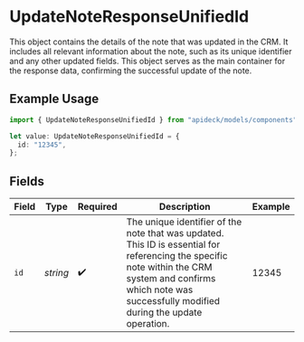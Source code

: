 # UpdateNoteResponseUnifiedId

This object contains the details of the note that was updated in the CRM. It includes all relevant information about the note, such as its unique identifier and any other updated fields. This object serves as the main container for the response data, confirming the successful update of the note.

## Example Usage

```typescript
import { UpdateNoteResponseUnifiedId } from "apideck/models/components";

let value: UpdateNoteResponseUnifiedId = {
  id: "12345",
};
```

## Fields

| Field                                                                                                                                                                                                           | Type                                                                                                                                                                                                            | Required                                                                                                                                                                                                        | Description                                                                                                                                                                                                     | Example                                                                                                                                                                                                         |
| --------------------------------------------------------------------------------------------------------------------------------------------------------------------------------------------------------------- | --------------------------------------------------------------------------------------------------------------------------------------------------------------------------------------------------------------- | --------------------------------------------------------------------------------------------------------------------------------------------------------------------------------------------------------------- | --------------------------------------------------------------------------------------------------------------------------------------------------------------------------------------------------------------- | --------------------------------------------------------------------------------------------------------------------------------------------------------------------------------------------------------------- |
| `id`                                                                                                                                                                                                            | *string*                                                                                                                                                                                                        | :heavy_check_mark:                                                                                                                                                                                              | The unique identifier of the note that was updated. This ID is essential for referencing the specific note within the CRM system and confirms which note was successfully modified during the update operation. | 12345                                                                                                                                                                                                           |